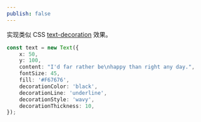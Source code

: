 ```yaml
---
publish: false
---
```


<script setup>
import TextDecoration from '../../components/TextDecoration.vue'
</script>

实现类似 CSS [text-decoration] 效果。

<TextDecoration />

```ts
const text = new Text({
    x: 50,
    y: 100,
    content: "I'd far rather be\nhappy than right any day.",
    fontSize: 45,
    fill: '#F67676',
    decorationColor: 'black',
    decorationLine: 'underline',
    decorationStyle: 'wavy',
    decorationThickness: 10,
});
```

[text-decoration]: https://developer.mozilla.org/en-US/docs/Web/CSS/text-decoration
